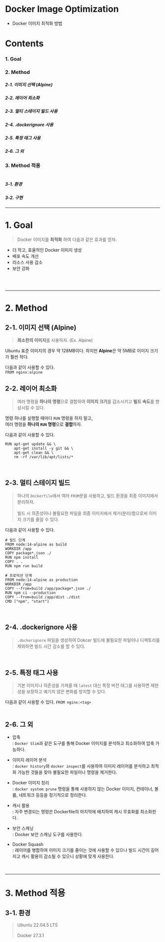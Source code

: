 # Docker Image Optimization
- Docker 이미지 최적화 방법


# Contents
### 1. Goal </br>

### 2. Method
   ##### 2-1. 이미지 선택 (Alpine)</br>
   ##### 2-2. 레이어 최소화</br>
   ##### 2-3. 멀티 스테이지 빌드 사용</br>
   ##### 2-4. .dockerignore 사용</br>
   ##### 2-5. 특정 태그 사용</br>
   ##### 2-6. 그 외</br>

### 3. Method 적용</br></br>
  ##### 3-1. 환경
  ##### 3-2. 구현
___
# 1. Goal
> Docker 이미지를 **최적화** 하여 다음과 같은 효과를 얻자.
- 더 작고, 효율적인 Docker 이미지 생성
- 배포 속도 개선
- 리소스 사용 감소
- 보안 강화

</br></br>
___
# 2. Method

## 2-1. 이미지 선택 (Alpine)
> **최소한의 이미지**를 사용하자. (Ex. Alpine)

Ubuntu 표준 이미지의 경우 약 128MB이다. 하지만 **Alpine**은 약 5MB로 이미지 크기가 훨씬 작다.
</br>

다음과 같이 사용할 수 있다. </br>
`FROM nginx:alpine`
</br>

## 2-2. 레이어 최소화
> 여러 명령을 **하나의 명령**으로 결합하여 **이미지 크기**를 감소시키고 **빌드 속도**를 향상시킬 수 있다.

명령 하나를 실행할 때마다 `RUN` 명령을 하지 말고,</br>
여러 명령을 **하나의 `RUN` 명령**으로 **결합**하자.</br>

다음과 같이 사용할 수 있다.</br>
```
RUN apt-get update && \
    apt-get install -y git && \
    apt-get clean && \
    rm -rf /var/lib/apt/lists/*
```

</br>

## 2-3. 멀티 스테이지 빌드
> 하나의 `Dockerfile`에서 여러 `FROM`문을 사용하고, 빌드 환경을 최종 이미지에서 분리하자.</br></br>
빌드 시 의존성이나 불필요한 파일을 최종 이미지에서 제거(분리)함으로써 이미지 크기를 줄일 수 있다.


다음과 같이 사용할 수 있다.</br>
```
# 빌드 단계
FROM node:14-alpine as build
WORKDIR /app
COPY package*.json ./
RUN npm install
COPY . .
RUN npm run build

# 프로덕션 단계
FROM node:14-alpine as production
WORKDIR /app
COPY --from=build /app/package*.json ./
RUN npm ci --production
COPY --from=build /app/dist ./dist
CMD ["npm", "start"]
```

<br>

## 2-4. .dockerignore 사용
> `.dockerignore` 파일을 생성하여 Dokcer 빌드에 불필요한 파일이나 디렉토리를 제외하면 빌드 시간 감소를 할 수 있다.

</br>

## 2-5. 특정 태그 사용
> 기본 이미지나 의존성을 가져올 때 `latest` 대신 특정 버전 태그를 사용하면 재현성을 보장하고 예기치 않은 변화를 방지할 수 있다.

다음과 같이 사용할 수 있다. `FROM nginx:<tag>`
</br></br>

## 2-6. 그 외
- 압축</br>
   : `Docker Slim`과 같은 도구를 통해 Docker 이미지를 분석하고 최소화하여 압축 가능하다.</br>
- 이미지 레이어 분석</br>
   : `docker history`와 `docker inspect`를 사용하여 이미지 레이어를 분석하고 최적화 가능한 것들을 찾아 불필요한 파일이나 명령을 제거한다.</br>
   
- Docker 이미지 정리</br>
   : `docker system prune` 명령을 통해 사용하지 않는 Docker 이미지, 컨테이너, 볼륨, 네트워크 등등을 정기적으로 정리한다.</br>
   
- 캐시 활용</br>
   : 자주 변경되는 명령은 Dockerfile의 마지막에 배치하여 캐시 무효화를 최소화한다.</br>
   
- 보안 스캐닝</br>
   : Docker 보안 스캐닝 도구를 사용한다.</br>
   
- Docker Squash</br>
   : 레이어를 병합하여 이미지 크기를 줄이는 것에 사용할 수 있으나 빌드 시간이 길어지고 캐시 활용이 감소될 수 있으니 상황에 맞게 사용한다.</br>
</br></br>
___
# 3. Method 적용
## 3-1. 환경
> Ubuntu 22.04.5 LTS</br></br>
Docker 27.3.1
